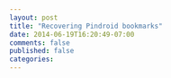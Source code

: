 ```yaml
---
layout: post
title: "Recovering Pindroid bookmarks"
date: 2014-06-19T16:20:49-07:00
comments: false
published: false
categories: 
---
```

